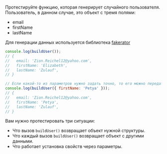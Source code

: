 Протестируйте функцию, которая генерирует случайного пользователя. Пользователь, в данном случае, это объект с тремя полями:

- email
- firstName
- lastName

Для генерации данных используется библиотека [fakerator](https://github.com/icebob/fakerator)
```javascript
console.log(buildUser());
// {
//   email: 'Zion.Reichel12@yahoo.com',
//   firstName: 'Elizabeth',
//   lastName: 'Zulauf',
// }

// Если какой-то из параметров нужно задать точно, то его можно передать в функцию
console.log(buildUser({ firstName: 'Petya' }));
// {
//   email: 'Zion.Reichel12@yahoo.com',
//   firstName: 'Petya',
//   lastName: 'Zulauf',
// }
```
Вам нужно протестировать три ситуации:

- Что вызов `buildUser()` возвращает объект нужной структуры.
- Что каждый вызов `buildUser()` возвращает объект с другими данными.
- Что работает установка свойств через параметры.